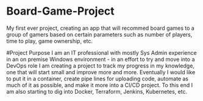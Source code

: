 # Board-Game-Project
My first ever project, creating an app that will recommed board games to a group of gamers based on certain parameters such as number of players, time to play, game ownership, etc.

#Project Purpose
I am an IT professional with mostly Sys Admin experience in an on premise Windows environment - in an effort to try and move into a DevOps role I am creating a project to track my progress in my knowledge, one that will start small and improve more and more.  Eventually I would like to put it in a container, create pipe lines for uploading code, automate as much of it as possible, and make it more into a CI/CD project.  To this end I am also starting to dig into Docker, Terraform, Jenkins, Kubernetes, etc.

